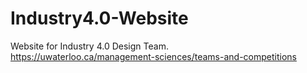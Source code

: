 # Industry4.0-Website
Website for Industry 4.0 Design Team.  
https://uwaterloo.ca/management-sciences/teams-and-competitions
